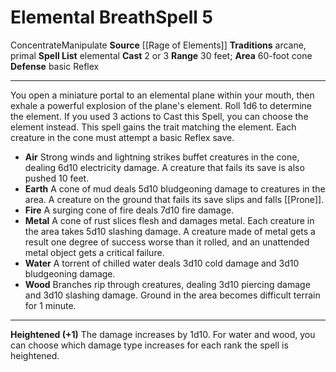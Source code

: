 ﻿---
actions: '[two-actions]'
area: 60-foot cone
bloodline: null
component: null
cost: null
deity: null
domain: null
duration: null
element: null
heighten: '+1'
heighten_level: 5, 6, 7, 8, 9, 10
id: '1420'
lesson: null
level: '5'
mystery: null
name: Elemental Breath
patron_theme: null
range: 30 feet
rarity: Common
requirement: null
saving_throw: basicReflex
school: null
source: '[[DATABASE/source/Rage of Elements|Rage of Elements]]'
target: null
tradition:
- Arcane
- Primal
- Elemental
trait:
- '[[DATABASE/trait/Concentrate|Concentrate]]'
- '[[DATABASE/trait/Manipulate|Manipulate]]'
trigger: null
type: Spell

---
# Elemental Breath<span class="item-type">Spell 5</span>

<span class="item-trait">Concentrate</span><span class="item-trait">Manipulate</span>
**Source** [[Rage of Elements]]
**Traditions** arcane, primal
**Spell List** elemental
**Cast** <span class="action-icon">2</span> or <span class="action-icon">3</span> 
**Range** 30 feet; **Area** 60-foot cone
**Defense** basic Reflex

---
You open a miniature portal to an elemental plane within your mouth, then exhale a powerful explosion of the plane's element. Roll 1d6 to determine the element. If you used 3 actions to Cast this Spell, you can choose the element instead. This spell gains the trait matching the element.
 Each creature in the cone must attempt a basic Reflex save.

* **Air** Strong winds and lightning strikes buffet creatures in the cone, dealing 6d10 electricity damage. A creature that fails its save is also pushed 10 feet.
* **Earth** A cone of mud deals 5d10 bludgeoning damage to creatures in the area. A creature on the ground that fails its save slips and falls [[Prone]].
* **Fire** A surging cone of fire deals 7d10 fire damage.
* **Metal** A cone of rust slices flesh and damages metal. Each creature in the area takes 5d10 slashing damage. A creature made of metal gets a result one degree of success worse than it rolled, and an unattended metal object gets a critical failure.
* **Water** A torrent of chilled water deals 3d10 cold damage and 3d10 bludgeoning damage.
* **Wood** Branches rip through creatures, dealing 3d10 piercing damage and 3d10 slashing damage. Ground in the area becomes difficult terrain for 1 minute.

---
**Heightened (+1)** The damage increases by 1d10. For water and wood, you can choose which damage type increases for each rank the spell is heightened.